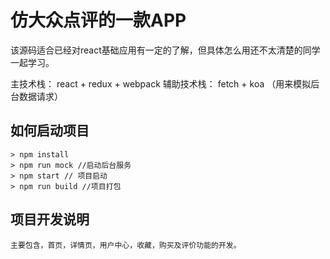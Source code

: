 # 仿大众点评的一款APP
该源码适合已经对react基础应用有一定的了解，但具体怎么用还不太清楚的同学一起学习。

主技术栈： react + redux + webpack
辅助技术栈： fetch + koa （用来模拟后台数据请求）

## 如何启动项目
    > npm install
    > npm run mock //启动后台服务
    > npm start // 项目启动
    > npm run build //项目打包

## 项目开发说明
    主要包含，首页，详情页，用户中心，收藏，购买及评价功能的开发。
